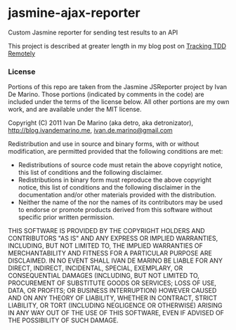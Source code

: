 jasmine-ajax-reporter
=====================

Custom Jasmine reporter for sending test results to an API

This project is described at greater length in my blog post on [Tracking TDD Remotely](http://localhost:4000/blog/2013/02/17/tracking-tdd-remotely/)



### License

Portions of this repo are taken from the Jasmine JSReporter project by Ivan De Marino. Those portions (indicated by comments in the code) are included under the terms of the license below. All other portions are my own work, and are available under the MIT license.

  Copyright (C) 2011 Ivan De Marino (aka detro, aka detronizator), http://blog.ivandemarino.me, ivan.de.marino@gmail.com

  Redistribution and use in source and binary forms, with or without
  modification, are permitted provided that the following conditions are met:

  * Redistributions of source code must retain the above copyright
    notice, this list of conditions and the following disclaimer.
  * Redistributions in binary form must reproduce the above copyright
    notice, this list of conditions and the following disclaimer in the
    documentation and/or other materials provided with the distribution.
  * Neither the name of the <organization> nor the
    names of its contributors may be used to endorse or promote products
    derived from this software without specific prior written permission.

  THIS SOFTWARE IS PROVIDED BY THE COPYRIGHT HOLDERS AND CONTRIBUTORS "AS IS"
  AND ANY EXPRESS OR IMPLIED WARRANTIES, INCLUDING, BUT NOT LIMITED TO, THE
  IMPLIED WARRANTIES OF MERCHANTABILITY AND FITNESS FOR A PARTICULAR PURPOSE
  ARE DISCLAIMED. IN NO EVENT SHALL IVAN DE MARINO BE LIABLE FOR ANY
  DIRECT, INDIRECT, INCIDENTAL, SPECIAL, EXEMPLARY, OR CONSEQUENTIAL DAMAGES
  (INCLUDING, BUT NOT LIMITED TO, PROCUREMENT OF SUBSTITUTE GOODS OR SERVICES;
  LOSS OF USE, DATA, OR PROFITS; OR BUSINESS INTERRUPTION) HOWEVER CAUSED AND
  ON ANY THEORY OF LIABILITY, WHETHER IN CONTRACT, STRICT LIABILITY, OR TORT
  (INCLUDING NEGLIGENCE OR OTHERWISE) ARISING IN ANY WAY OUT OF THE USE OF
  THIS SOFTWARE, EVEN IF ADVISED OF THE POSSIBILITY OF SUCH DAMAGE.
